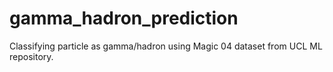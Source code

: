 # gamma_hadron_prediction
Classifying particle as gamma/hadron using Magic 04 dataset from UCL ML repository.
